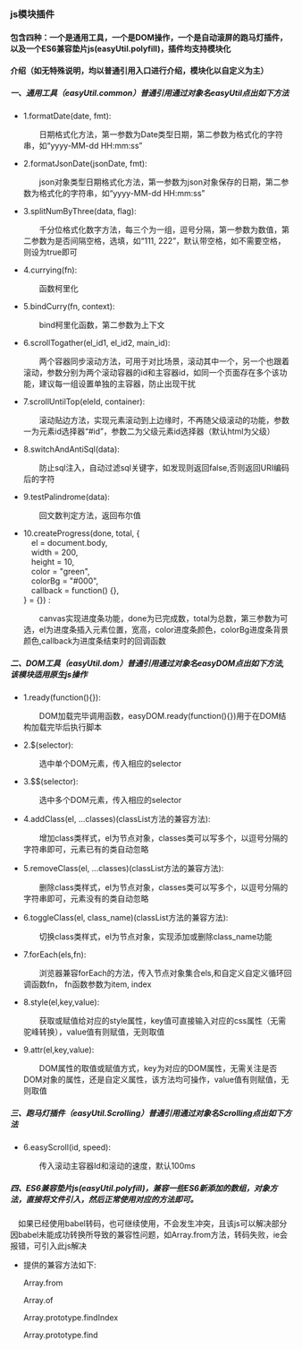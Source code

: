 <h3>js模块插件</h3>
		<h4>包含四种：一个是通用工具，一个是DOM操作，一个是自动滚屏的跑马灯插件，以及一个ES6兼容垫片js(easyUtil.polyfill)，插件均支持模块化</h4>
		<h4>介绍（如无特殊说明，均以普通引用入口进行介绍，模块化以自定义为主）</h4>
		<h5>一、通用工具（easyUtil.common）普通引用通过对象名easyUtil点出如下方法</h5>
		<ul>
			<li>
				<p>1.formatDate(date, fmt):</p>
				<p></p>&emsp;&emsp;日期格式化方法，第一参数为Date类型日期，第二参数为格式化的字符串，如“yyyy-MM-dd HH:mm:ss”</span>
			</li>
			<li>
				<p>2.formatJsonDate(jsonDate, fmt):</p>
				<p>&emsp;&emsp;json对象类型日期格式化方法，第一参数为json对象保存的日期，第二参数为格式化的字符串，如“yyyy-MM-dd HH:mm:ss”</p>
			</li>
			<li>
				<p>3.splitNumByThree(data, flag):</p>
				<p>&emsp;&emsp;千分位格式化数字方法，每三个为一组，逗号分隔，第一参数为数值，第二参数为是否间隔空格，选填，如“111, 222”，默认带空格，如不需要空格，则设为true即可</p>
			</li>
			<li>
				<p>4.currying(fn):</p>
				<p>&emsp;&emsp;函数柯里化</p>
			</li>
			<li>
				<p>5.bindCurry(fn, context):</p>
				<p>&emsp;&emsp;bind柯里化函数，第二参数为上下文</p>
			</li>
			<li>
				<p>6.scrollTogather(el_id1, el_id2, main_id):</p>
				<p>&emsp;&emsp;两个容器同步滚动方法，可用于对比场景，滚动其中一个，另一个也跟着滚动，参数分别为两个滚动容器的id和主容器id，如同一个页面存在多个该功能，建议每一组设置单独的主容器，防止出现干扰</p>
			</li>
			<li>
				<p>7.scrollUntilTop(eleId, container):</p>
				<p>&emsp;&emsp;滚动贴边方法，实现元素滚动到上边缘时，不再随父级滚动的功能，参数一为元素id选择器“#id”，参数二为父级元素id选择器（默认html为父级）</p>
			</li>
			<li>
				<p>8.switchAndAntiSql(data):</p>
				<p>&emsp;&emsp;防止sql注入，自动过滤sql关键字，如发现则返回false,否则返回URI编码后的字符</p>
			</li>
			<li>
				<p>9.testPalindrome(data):</p>
				<p>&emsp;&emsp;回文数判定方法，返回布尔值</p>
			</li>
			<li>
				<p>10.createProgress(done, total, {<br/>
						&emsp;el = document.body,<br/>
						&emsp;width = 200,<br/>
						&emsp;height = 10,<br/>
						&emsp;color = "green",<br/>
						&emsp;colorBg = "#000",<br/>
						&emsp;callback = function() {},<br/>
					} = {}) :</p>
				<p>&emsp;&emsp;canvas实现进度条功能，done为已完成数，total为总数，第三参数为可选，el为进度条插入元素位置，宽高，color进度条颜色，colorBg进度条背景颜色,callback为进度条结束时的回调函数</p>
			</li>
		</ul>
		<h5>二、DOM工具（easyUtil.dom）普通引用通过对象名easyDOM点出如下方法,该模块适用原生js操作</h5>
		<ul>
			<li>
				<p>1.ready(function(){}):</p>
				<p></p>&emsp;&emsp;DOM加载完毕调用函数，easyDOM.ready(function(){})用于在DOM结构加载完毕后执行脚本</span>
			</li>
			<li>
				<p>2.$(selector):</p>
				<p></p>&emsp;&emsp;选中单个DOM元素，传入相应的selector</span>
			</li>
			<li>
				<p>3.$$(selector):</p>
				<p></p>&emsp;&emsp;选中多个DOM元素，传入相应的selector</span>
			</li>
			<li>
				<p>4.addClass(el, ...classes)(classList方法的兼容方法):</p>
				<p></p>&emsp;&emsp;增加class类样式，el为节点对象，classes类可以写多个，以逗号分隔的字符串即可，元素已有的类自动忽略</span>
			</li>
			<li>
				<p>5.removeClass(el, ...classes)(classList方法的兼容方法):</p>
				<p></p>&emsp;&emsp;删除class类样式，el为节点对象，classes类可以写多个，以逗号分隔的字符串即可，元素没有的类自动忽略</span>
			</li>
			<li>
				<p>6.toggleClass(el, class_name)(classList方法的兼容方法):</p>
				<p></p>&emsp;&emsp;切换class类样式，el为节点对象，实现添加或删除class_name功能</span>
			</li>
			<li>
				<p>7.forEach(els,fn):</p>
				<p></p>&emsp;&emsp;浏览器兼容forEach的方法，传入节点对象集合els,和自定义自定义循环回调函数fn， fn函数参数为item, index</span>
			</li>
			<li>
				<p>8.style(el,key,value):</p>
				<p></p>&emsp;&emsp;获取或赋值给对应的style属性，key值可直接输入对应的css属性（无需驼峰转换），value值有则赋值，无则取值</span>
			</li>
			<li>
				<p>9.attr(el,key,value):</p>
				<p></p>&emsp;&emsp;DOM属性的取值或赋值方式，key为对应的DOM属性，无需关注是否DOM对象的属性，还是自定义属性，该方法均可操作，value值有则赋值，无则取值</span>
			</li>
		</ul>
		<h5>三、跑马灯插件（easyUtil.Scrolling）普通引用通过对象名Scrolling点出如下方法</h5>
		<ul>
			<li>
				<p>6.easyScroll(id, speed):</p>
				<p>&emsp;&emsp;传入滚动主容器Id和滚动的速度，默认100ms</p>
			</li>
		</ul>
		<h5>四、ES6兼容垫片js(easyUtil.polyfill)，兼容一些ES6新添加的数组，对象方法，直接将文件引入，然后正常使用对应的方法即可。</h5>
				<p>&emsp;如果已经使用babel转码，也可继续使用，不会发生冲突，且该js可以解决部分因babel未能成功转换所导致的兼容性问题，如Array.from方法，转码失败，ie会报错，可引入此js解决</p>
		<ul>
			<li>
				<p>提供的兼容方法如下:</p>
				<p>Array.from</p>
				<p>Array.of</p>
				<p>Array.prototype.findIndex</p>
				<p>Array.prototype.find</p>
			</li>
		</ul>
